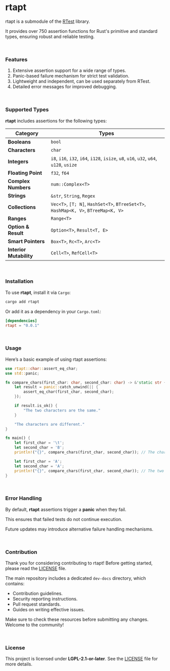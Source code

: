 # rtapt
rtapt is a submodule of the [RTest](https://github.com/IsMoreiraKt/RTest) library.

It provides over 750 assertion functions for Rust's primitive and standard types, ensuring robust and reliable testing.

<br>

### Features
1. Extensive assertion support for a wide range of types.
2. Panic-based failure mechanism for strict test validation.
3. Lightweight and independent, can be used separately from RTest.
4. Detailed error messages for improved debugging.

<br>

### Supported Types
**rtapt** includes assertions for the following types:

| Category                | Types                                                                                  |
|-------------------------|----------------------------------------------------------------------------------------|
| **Booleans**            | `bool`                                                                                 |
| **Characters**          | `char`                                                                                 |
| **Integers**            | `i8`, `i16`, `i32`, `i64`, `i128`, `isize`, `u8`, `u16`, `u32`, `u64`, `u128`, `usize` |
| **Floating Point**      | `f32`, `f64`                                                                           |
| **Complex Numbers**     | `num::Complex<T>`                                                                      |
| **Strings**             | `&str`, `String`, `Regex`                                                              |
| **Collections**         | `Vec<T>`, `[T; N]`, `HashSet<T>`, `BTreeSet<T>`, `HashMap<K, V>`, `BTreeMap<K, V>`     |
| **Ranges**              | `Range<T>`                                                                             |
| **Option & Result**     | `Option<T>`, `Result<T, E>`                                                            |
| **Smart Pointers**      | `Box<T>`, `Rc<T>`, `Arc<T>`                                                            |
| **Interior Mutability** | `Cell<T>`, `RefCell<T>`                                                                |

<br>

### Installation
To use **rtapt**, install it via `Cargo`:

```bash
cargo add rtapt
```

Or add it as a dependency in your `Cargo.toml`:

```toml
[dependencies]
rtapt = "0.0.1"
```

<br>

### Usage
Here’s a basic example of using rtapt assertions:

```rust
use rtapt::char::assert_eq_char;
use std::panic;

fn compare_chars(first_char: char, second_char: char) -> &'static str {
    let result = panic::catch_unwind(|| {
        assert_eq_char(first_char, second_char);
    });

    if result.is_ok() {
        "The two characters are the same."
    }

    "The characters are different."
}

fn main() {
    let first_char = '\t';
    let second_char = 'B';
    println!("{}", compare_chars(first_char, second_char)); // The characters are different.

    let first_char = 'A';
    let second_char = 'A';
    println!("{}", compare_chars(first_char, second_char)); // The two characters are the same.
}
```

<br>

### Error Handling
By default, **rtapt** assertions trigger a **panic** when they fail.

This ensures that failed tests do not continue execution.

Future updates may introduce alternative failure handling mechanisms.

<br>

### Contribution
Thank you for considering contributing to rtapt! Before getting started, please read the [LICENSE](./LICENSE) file.

The main repository includes a dedicated `dev-docs` directory, which contains:

- Contribution guidelines.
- Security reporting instructions.
- Pull request standards.
- Guides on writing effective issues.

Make sure to check these resources before submitting any changes. Welcome to the community!

<br>

### License
This project is licensed under **LGPL-2.1-or-later**. See the [LICENSE](./LICENSE) file for more details.
